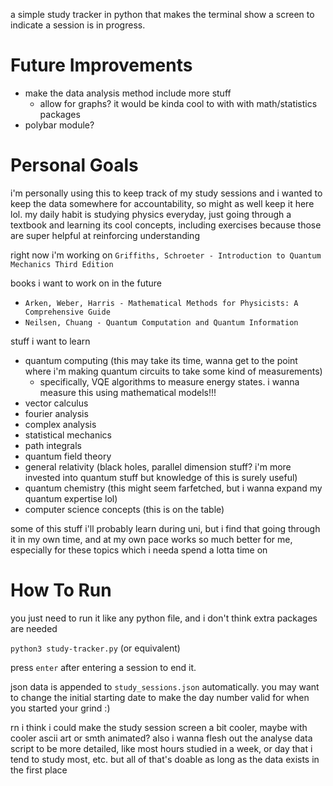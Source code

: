a simple study tracker in python that makes the terminal show a screen to indicate a session is in progress.

# Future Improvements

- make the data analysis method include more stuff
  - allow for graphs? it would be kinda cool to with with math/statistics packages
- polybar module?

# Personal Goals

i'm personally using this to keep track of my study sessions and i wanted to keep the data somewhere for accountability, so might as well keep it here lol. my daily habit is studying physics everyday, just going through a textbook and learning its cool concepts, including exercises because those are super helpful at reinforcing understanding

right now i'm working on `Griffiths, Schroeter - Introduction to Quantum Mechanics Third Edition`

books i want to work on in the future
- `Arken, Weber, Harris - Mathematical Methods for Physicists: A Comprehensive Guide`
- `Neilsen, Chuang - Quantum Computation and Quantum Information`

stuff i want to learn
- quantum computing (this may take its time, wanna get to the point where i'm making quantum circuits to take some kind of measurements)
  - specifically, VQE algorithms to measure energy states. i wanna measure this using mathematical models!!! 
- vector calculus
- fourier analysis
- complex analysis
- statistical mechanics
- path integrals
- quantum field theory
- general relativity (black holes, parallel dimension stuff? i'm more invested into quantum stuff but knowledge of this is surely useful)
- quantum chemistry (this might seem farfetched, but i wanna expand my quantum expertise lol)
- computer science concepts (this is on the table)

some of this stuff i'll probably learn during uni, but i find that going through it in my own time, and at my own pace works so much better for me, especially for these topics which i needa spend a lotta time on

# How To Run

you just need to run it like any python file, and i don't think extra packages are needed

```python3 study-tracker.py``` (or equivalent)

press `enter` after entering a session to end it.

json data is appended to `study_sessions.json` automatically. you may want to change the initial starting date to make the day number valid for when you started your grind :)

rn i think i could make the study session screen a bit cooler, maybe with cooler ascii art or smth animated? also i wanna flesh out the analyse data script to be more detailed, like most hours studied in a week, or day that i tend to study most, etc. but all of that's doable as long as the data exists in the first place
